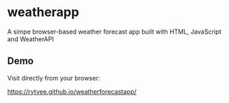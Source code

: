 # weatherapp

A simpe browser-based weather forecast app built with HTML, JavaScript and WeatherAPI


## Demo

Visit directly from your browser:

https://rytvee.github.io/weatherforecastapp/
